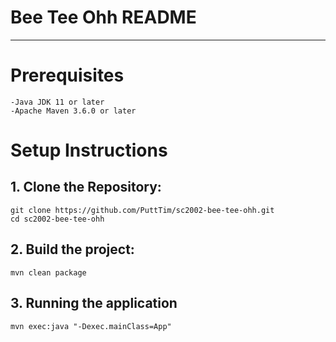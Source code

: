 # Bee Tee Ohh README
---

# Prerequisites
    -Java JDK 11 or later
    -Apache Maven 3.6.0 or later

# Setup Instructions



## 1.  Clone the Repository:
```
git clone https://github.com/PuttTim/sc2002-bee-tee-ohh.git
cd sc2002-bee-tee-ohh
```
## 2.  Build the project:

```
mvn clean package
```

## 3. Running the application
```
mvn exec:java "-Dexec.mainClass=App"

```
